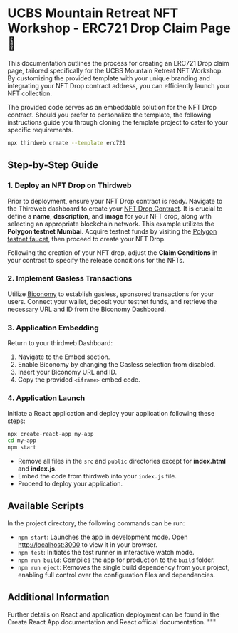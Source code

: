 # UCBS Mountain Retreat NFT Workshop - ERC721 Drop Claim Page 🗻

This documentation outlines the process for creating an ERC721 Drop claim page, tailored specifically for the UCBS Mountain Retreat NFT Workshop. By customizing the provided template with your unique branding and integrating your NFT Drop contract address, you can efficiently launch your NFT collection.

The provided code serves as an embeddable solution for the NFT Drop contract. Should you prefer to personalize the template, the following instructions guide you through cloning the template project to cater to your specific requirements.
```bash
npx thirdweb create --template erc721
```
## Step-by-Step Guide

### 1. Deploy an NFT Drop on Thirdweb

Prior to deployment, ensure your NFT Drop contract is ready. Navigate to the Thirdweb dashboard to create your [NFT Drop Contract](https://thirdweb.com/thirdweb.eth/DropERC721). It is crucial to define a **name**, **description**, and **image** for your NFT drop, along with selecting an appropriate blockchain network. This example utilizes the **Polygon testnet Mumbai**. Acquire testnet funds by visiting the [Polygon testnet faucet](https://faucet.polygon.technology/), then proceed to create your NFT Drop.

Following the creation of your NFT drop, adjust the **Claim Conditions** in your contract to specify the release conditions for the NFTs.

### 2. Implement Gasless Transactions

Utilize [Biconomy](https://dashboard.biconomy.io/paymasters/57d68aac-4eb3-4f4d-829f-fbe52bdce8a0/gas-tank) to establish gasless, sponsored transactions for your users. Connect your wallet, deposit your testnet funds, and retrieve the necessary URL and ID from the Biconomy Dashboard.

### 3. Application Embedding

Return to your thirdweb Dashboard:
1. Navigate to the Embed section.
2. Enable Biconomy by changing the Gasless selection from disabled.
3. Insert your Biconomy URL and ID.
4. Copy the provided `<iframe>` embed code.

### 4. Application Launch

Initiate a React application and deploy your application following these steps:

```sh
npx create-react-app my-app
cd my-app
npm start
```
- Remove all files in the `src` and `public` directories except for **index.html** and **index.js**.
- Embed the code from thirdweb into your `index.js` file.
- Proceed to deploy your application.

## Available Scripts

In the project directory, the following commands can be run:

- `npm start`: Launches the app in development mode. Open [http://localhost:3000](http://localhost:3000) to view it in your browser.
- `npm test`: Initiates the test runner in interactive watch mode.
- `npm run build`: Compiles the app for production to the `build` folder.
- `npm run eject`: Removes the single build dependency from your project, enabling full control over the configuration files and dependencies.

## Additional Information

Further details on React and application deployment can be found in the Create React App documentation and React official documentation.
"""
